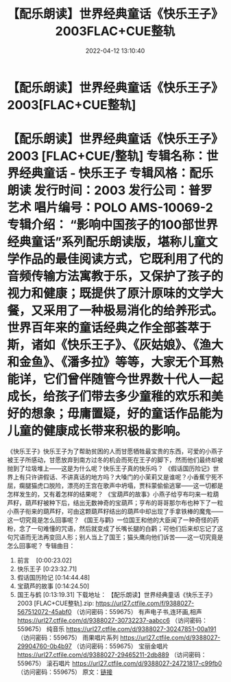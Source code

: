 ﻿---
title: 【配乐朗读】世界经典童话《快乐王子》2003FLAC+CUE整轨
date: 2022-04-12 13:10:40
categories: 电子书、相声、戏曲等其它
tags: 纯音雅乐
---
# 【配乐朗读】世界经典童话《快乐王子》2003[FLAC+CUE整轨]

【配乐朗读】世界经典童话《快乐王子》 2003 [FLAC+CUE/整轨]
专辑名称：世界经典童话 - 快乐王子
专辑风格：配乐朗读
发行时间：2003
发行公司：普罗艺术
唱片编号：POLO AMS-10069-2
专辑介绍：
“影响中国孩子的100部世界经典童话”系列配乐朗读版，堪称儿童文学作品的最佳阅读方式，它既利用了代的音频传输方法寓教于乐，又保护了孩子的视力和健康；既提供了原汁原味的文学大餐，又采用了一种极易消化的给养形式。世界百年来的童话经典之作全部荟萃于斯，诸如《快乐王子》、《灰姑娘》、《渔大和金鱼》、《潘多拉》等等，大家无个耳熟能详，它们曾伴随管今世界数十代人一起成长，给孩子们带去多少童稚的欢乐和美好的想象；毋庸置疑，好的童话作品能为儿童的健康成长带来积极的影响。
============================
《快乐王子》快乐王子为了帮助贫困的人而甘愿牺牲最宝贵的东西，可爱的小燕子被王子所感动，甘愿放弃到南方过冬的机会而死在王子的脚下，然而他们最终却被抛到了垃圾堆上——这是为什么呢？快乐王子真的快乐吗？
《假话国历险记》世界上有只许讲假话、不讲真话的地方吗？大嗓门的小茉莉又是谁呢？小香蕉宁死不屈，瘸腿猫虎口脱险，漂亮的王宫在歌声中坍塌，贾科蒙偷偷逃窜——这一切都是怎样发生的，又有着怎样的结果呢？
《宝葫芦的故事》小燕子给亨布叼来一粒葫芦籽，葫芦籽被种下后，结出无数神奇的宝葫芦；亨布的哥哥那尔布也种下了一粒小燕子衔来的葫芦籽，可由这颗葫芦籽结出的葫芦中却出现了手拿铁棒的魔鬼——这一切究竟是怎么回事呢？
《国王与鹳》一位国王和他的大臣闻了一种奇怪的药粉，念了一句难懂的咒语，然后就变成了长嘴长腿的白鹳；可他们后来却忘记了这句咒语而无法再变回人形；别人当上了国王；猫头鹰向他们诉苦——这一切究竟是怎么回事呢？
专辑曲目：
01. 前言    [0:00:23.02]
02. 快乐王子
[0:23:32.71]
03. 假话国历险记
[0:14:44.48]
04. 宝葫芦的故事
[0:14:24.50]
05. 国王与鹤
[0:13:19.31]
下载地址：
【配乐朗读】世界经典童话《快乐王子》 2003 [FLAC+CUE整轨].zip: https://url27.ctfile.com/f/9388027-567512072-45abf0
（访问密码：559675）
有声电子书,连环画,相声
https://url27.ctfile.com/d/9388027-30732237-aabcc6
（访问密码：559675）
纯音乐
https://url27.ctfile.com/d/9388027-30247851-00a191
（访问密码：559675）
雨果唱片系列
https://url27.ctfile.com/d/9388027-29904760-0b4b97
（访问密码：559675）
宝丽金唱片
https://url27.ctfile.com/d/9388027-29465211-2db889
（访问密码：559675）
滚石唱片
https://url27.ctfile.com/d/9388027-24721817-c99fb0
（访问密码：559675）
原文：[链接](https://blog.sina.com.cn/s/blog_1647c7e7601030wmv.html)